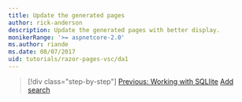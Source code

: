```yaml
---
title: Update the generated pages
author: rick-anderson
description: Update the generated pages with better display.
monikerRange: '>= aspnetcore-2.0'
ms.author: riande
ms.date: 08/07/2017
uid: tutorials/razor-pages-vsc/da1
---
```


> [!div class="step-by-step"]
> [Previous: Working with SQLlite](xref:tutorials/razor-pages-vsc/sql)
> [Add search](xref:tutorials/razor-pages/search)
